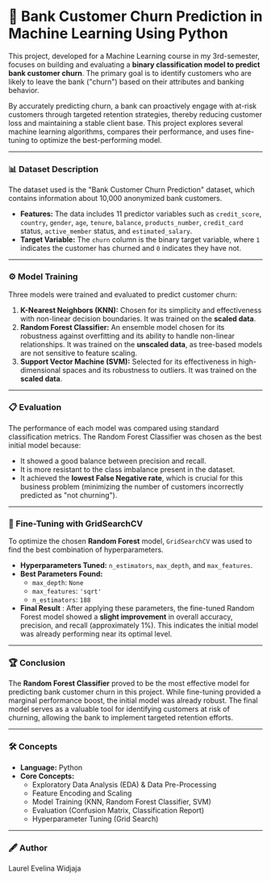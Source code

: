 # 🏦 Bank Customer Churn Prediction in Machine Learning Using Python
This project, developed for a Machine Learning course in my 3rd-semester, focuses on building and evaluating a **binary classification model to predict bank customer churn**. The primary goal is to identify customers who are likely to leave the bank ("churn") based on their attributes and banking behavior.

By accurately predicting churn, a bank can proactively engage with at-risk customers through targeted retention strategies, thereby reducing customer loss and maintaining a stable client base. This project explores several machine learning algorithms, compares their performance, and uses fine-tuning to optimize the best-performing model.

---

### 📊 Dataset Description
The dataset used is the "Bank Customer Churn Prediction" dataset, which contains information about 10,000 anonymized bank customers.
* **Features:** The data includes 11 predictor variables such as `credit_score`, `country`, `gender`, `age`, `tenure`, `balance`, `products_number`, `credit_card` status, `active_member` status, and `estimated_salary`.
* **Target Variable:** The `churn` column is the binary target variable, where `1` indicates the customer has churned and `0` indicates they have not.

---

### ⚙️ Model Training 
Three models were trained and evaluated to predict customer churn:
1.  **K-Nearest Neighbors (KNN):** Chosen for its simplicity and effectiveness with non-linear decision boundaries. It was trained on the **scaled data**.
2.  **Random Forest Classifier:** An ensemble model chosen for its robustness against overfitting and its ability to handle non-linear relationships. It was trained on the **unscaled data**, as tree-based models are not sensitive to feature scaling.
3.  **Support Vector Machine (SVM):** Selected for its effectiveness in high-dimensional spaces and its robustness to outliers. It was trained on the **scaled data**.

---

### 📋 Evaluation
The performance of each model was compared using standard classification metrics. The Random Forest Classifier was chosen as the best initial model because:
* It showed a good balance between precision and recall.
* It is more resistant to the class imbalance present in the dataset.
* It achieved the **lowest False Negative rate**, which is crucial for this business problem (minimizing the number of customers incorrectly predicted as "not churning").

---

### 🔧 Fine-Tuning with GridSearchCV
To optimize the chosen **Random Forest** model, `GridSearchCV` was used to find the best combination of hyperparameters.
* **Hyperparameters Tuned:** `n_estimators`, `max_depth`, and `max_features`.
* **Best Parameters Found:**
    * `max_depth`: `None`
    * `max_features`: `'sqrt'`
    * `n_estimators`: `188`
* **Final Result** : After applying these parameters, the fine-tuned Random Forest model showed a **slight improvement** in overall accuracy, precision, and recall (approximately 1%). This indicates the initial model was already performing near its optimal level.

---

### 🏆 Conclusion
The **Random Forest Classifier** proved to be the most effective model for predicting bank customer churn in this project. While fine-tuning provided a marginal performance boost, the initial model was already robust. The final model serves as a valuable tool for identifying customers at risk of churning, allowing the bank to implement targeted retention efforts.

---
### 🛠️ Concepts
* **Language:** Python
* **Core Concepts:**
    * Exploratory Data Analysis (EDA) & Data Pre-Processing
    * Feature Encoding and Scaling
    * Model Training (KNN, Random Forest Classifier, SVM)
    * Evaluation (Confusion Matrix, Classification Report)
    * Hyperparameter Tuning (Grid Search)

---

### 🖋 Author
Laurel Evelina Widjaja
